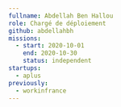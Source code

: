 ```yaml
---
fullname: Abdellah Ben Hallou
role: Chargé de déploiement 
github: abdellahbh
missions:
  - start: 2020-10-01
    end: 2020-10-30
    status: independent
startups:
  - aplus
previously:
  - workinfrance
---
```

